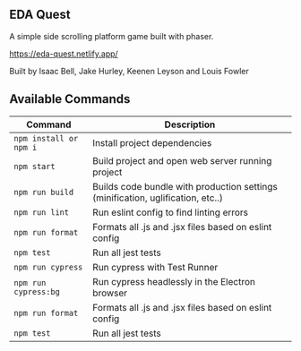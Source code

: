 ## EDA Quest

A simple side scrolling platform game built with phaser.

https://eda-quest.netlify.app/

Built by Isaac Bell, Jake Hurley, Keenen Leyson and Louis Fowler


## Available Commands

| Command | Description |
|---------|-------------|
| `npm install or npm i` | Install project dependencies |
| `npm start` | Build project and open web server running project |
| `npm run build` | Builds code bundle with production settings (minification, uglification, etc..) |
| `npm run lint` | Run eslint config to find linting errors|
| `npm run format` | Formats all .js and .jsx files based on eslint config |
| `npm test` | Run all jest tests |
| `npm run cypress` | Run cypress with Test Runner |
| `npm run cypress:bg` | Run cypress headlessly in the Electron browser |
| `npm run format` | Formats all .js and .jsx files based on eslint config|
| `npm test` | Run all jest tests |
